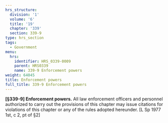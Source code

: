 ```yaml
---
hrs_structure:
  division: '1'
  volume: '6'
  title: '19'
  chapter: '339'
  section: 339-9
type: hrs_section
tags:
  - Government
menu:
  hrs:
    identifier: HRS_0339-0009
    parent: HRS0339
    name: 339-9 Enforcement powers
weight: 64045
title: Enforcement powers
full_title: 339-9 Enforcement powers
---
```

**[§339-9] Enforcement powers.** All law enforcement officers and personnel authorized to carry out the provisions of this chapter may issue citations for violations of this chapter or any of the rules adopted hereunder. [L Sp 1977 1st, c 2, pt of §2]